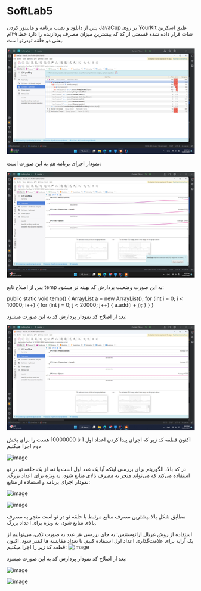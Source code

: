 # SoftLab5
پس از دانلود و نصب برنامه و مانیتور کردن JavaCup بر روی YourKit طبق اسکرین شات قرار داده شده قسمتی از کد که بیشترین میزان مصرف پردازنده را دارد خط ۲۹ام یعنی دو حلقه تودرتو است.

![alt text](https://github.com/aminhasanz/SoftLab5/blob/main/Screenshot%20(39).png?raw=true)

نمودار اجرای برنامه هم به این صورت است:

![alt text](https://github.com/aminhasanz/SoftLab5/blob/main/Screenshot%20(41).png?raw=true)

پس از اصلاح تابع temp به این صورت وضعیت پردازش کد بهینه تر میشود:

public static void temp() {
        ArrayList a = new ArrayList();
        for (int i = 0; i < 10000; i++)
        {
            for (int j = 0; j < 20000; j++) {
                a.add(i + j);
            }
        }
    }

بعد از اصلاح کد نمودار پردازش کد به این صورت میشود:


![alt text](https://github.com/aminhasanz/SoftLab5/blob/main/Screenshot%20(40).png?raw=true)


اکنون قطعه کد زیر که اجرای پیدا کردن اعداد اول 1 تا 10000000 هست را برای بخش دوم اجرا میکنیم

![image](https://github.com/user-attachments/assets/c73544b9-6966-4fb8-b27e-c2a11217feca)

در کد بالا، الگوریتم برای بررسی اینکه آیا یک عدد اول است یا نه، از یک حلقه تو در تو استفاده می‌کند که می‌تواند منجر به مصرف بالای منابع شود، به ویژه برای اعداد بزرگ. 
نمودار اجرای برنامه و استفاده از منابع:

![image](https://github.com/user-attachments/assets/540b0a0a-2278-4883-864c-d152aea82a6b)


![image](https://github.com/user-attachments/assets/8dd65826-5935-42da-8c0f-71ebb5f68b9a)

مطابق شکل بالا بیشترین مصرف منابع مرتبط با حلقه تو در تو است منجر به مصرف بالای منابع شود، به ویژه برای اعداد بزرگ. 

 استفاده از روش غربال اراتوستنس: به جای بررسی هر عدد به صورت تکی، می‌توانیم از یک آرایه برای علامت‌گذاری اعداد اول استفاده کنیم. تا تعداد مقایسه ها کمتر شود.
اکنون قطعه کد زیر را اجرا میکنیم:
![image](https://github.com/user-attachments/assets/c18d9aae-15f6-4d33-b8a0-23fe26e89d8e)


بعد از اصلاح کد نمودار پردازش کد به این صورت میشود:

![image](https://github.com/user-attachments/assets/c2eee599-c27c-46aa-9527-d215b245fa7f)


![image](https://github.com/user-attachments/assets/844e3369-4bd5-4c6b-834b-dab2a8f5a2d8)

